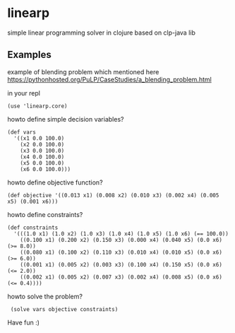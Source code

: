 # linearp

simple linear programming solver in clojure based on clp-java lib

## Examples
example of blending problem which mentioned here https://pythonhosted.org/PuLP/CaseStudies/a_blending_problem.html

in your repl 
```
(use 'linearp.core)
```

howto define simple decision variables?
```
(def vars
  '((x1 0.0 100.0)
    (x2 0.0 100.0)
    (x3 0.0 100.0)
    (x4 0.0 100.0)
    (x5 0.0 100.0)
    (x6 0.0 100.0)))
```

howto define objective function?
```
(def objective '((0.013 x1) (0.008 x2) (0.010 x3) (0.002 x4) (0.005 x5) (0.001 x6)))
```

howto define constraints?
```
(def constraints 
  '(((1.0 x1) (1.0 x2) (1.0 x3) (1.0 x4) (1.0 x5) (1.0 x6) (== 100.0))
    ((0.100 x1) (0.200 x2) (0.150 x3) (0.000 x4) (0.040 x5) (0.0 x6) (>= 8.0))
    ((0.080 x1) (0.100 x2) (0.110 x3) (0.010 x4) (0.010 x5) (0.0 x6) (>= 6.0))
    ((0.001 x1) (0.005 x2) (0.003 x3) (0.100 x4) (0.150 x5) (0.0 x6) (<= 2.0))
    ((0.002 x1) (0.005 x2) (0.007 x3) (0.002 x4) (0.008 x5) (0.0 x6) (<= 0.4))))
```

howto solve the problem?
```
 (solve vars objective constraints)
```

Have fun :)

